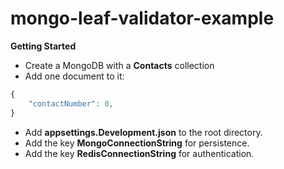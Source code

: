 # mongo-leaf-validator-example

**Getting Started**
- Create a MongoDB with a **Contacts** collection
- Add one document to it:
```js
{
    "contactNumber": 0,
}
```
- Add **appsettings.Development.json** to the root directory.
- Add the key **MongoConnectionString** for persistence.
- Add the key **RedisConnectionString** for authentication.

